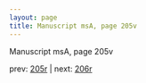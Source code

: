 ```yaml
---
layout: page
title: Manuscript msA, page 205v
---
```


Manuscript msA, page 205v

prev:  [205r](../205r) | next:  [206r](../206r)